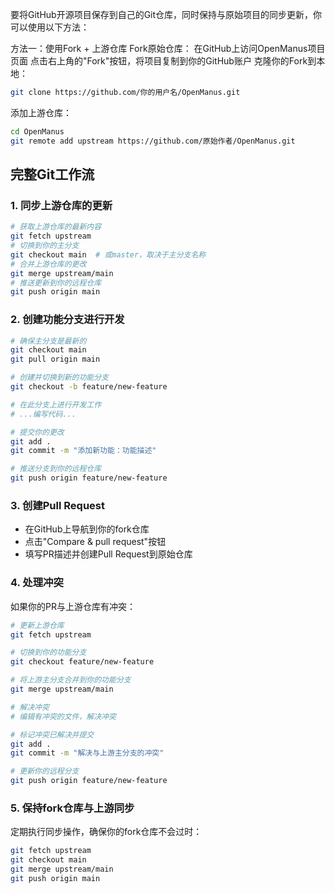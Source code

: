 要将GitHub开源项目保存到自己的Git仓库，同时保持与原始项目的同步更新，你可以使用以下方法：

方法一：使用Fork + 上游仓库
Fork原始仓库：
在GitHub上访问OpenManus项目页面
点击右上角的"Fork"按钮，将项目复制到你的GitHub账户
克隆你的Fork到本地：
```bash
git clone https://github.com/你的用户名/OpenManus.git
```
添加上游仓库：
```bash
cd OpenManus
git remote add upstream https://github.com/原始作者/OpenManus.git
```

## 完整Git工作流

### 1. 同步上游仓库的更新
```bash
# 获取上游仓库的最新内容
git fetch upstream
# 切换到你的主分支
git checkout main  # 或master，取决于主分支名称
# 合并上游仓库的更改
git merge upstream/main
# 推送更新到你的远程仓库
git push origin main
```

### 2. 创建功能分支进行开发
```bash
# 确保主分支是最新的
git checkout main
git pull origin main

# 创建并切换到新的功能分支
git checkout -b feature/new-feature

# 在此分支上进行开发工作
# ...编写代码...

# 提交你的更改
git add .
git commit -m "添加新功能：功能描述"

# 推送分支到你的远程仓库
git push origin feature/new-feature
```

### 3. 创建Pull Request
- 在GitHub上导航到你的fork仓库
- 点击"Compare & pull request"按钮
- 填写PR描述并创建Pull Request到原始仓库

### 4. 处理冲突
如果你的PR与上游仓库有冲突：
```bash
# 更新上游仓库
git fetch upstream

# 切换到你的功能分支
git checkout feature/new-feature

# 将上游主分支合并到你的功能分支
git merge upstream/main

# 解决冲突
# 编辑有冲突的文件，解决冲突

# 标记冲突已解决并提交
git add .
git commit -m "解决与上游主分支的冲突"

# 更新你的远程分支
git push origin feature/new-feature
```

### 5. 保持fork仓库与上游同步
定期执行同步操作，确保你的fork仓库不会过时：
```bash
git fetch upstream
git checkout main
git merge upstream/main
git push origin main
```
```
